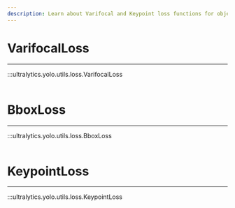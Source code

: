 ```yaml
---
description: Learn about Varifocal and Keypoint loss functions for object detection and pose estimation using YOLO with Ultralytics' easy-to-use APIs.
---
```


# VarifocalLoss
---
:::ultralytics.yolo.utils.loss.VarifocalLoss
<br><br>

# BboxLoss
---
:::ultralytics.yolo.utils.loss.BboxLoss
<br><br>

# KeypointLoss
---
:::ultralytics.yolo.utils.loss.KeypointLoss
<br><br>